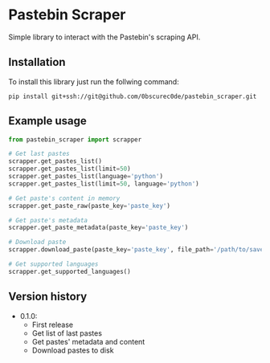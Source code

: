 # Pastebin Scraper

Simple library to interact with the Pastebin's scraping API.

## Installation

To install this library just run the follwing command:

```
pip install git+ssh://git@github.com/0bscurec0de/pastebin_scraper.git
```
## Example usage

```python
from pastebin_scraper import scrapper

# Get last pastes
scrapper.get_pastes_list()
scrapper.get_pastes_list(limit=50)
scrapper.get_pastes_list(language='python')
scrapper.get_pastes_list(limit=50, language='python')

# Get paste's content in memory
scrapper.get_paste_raw(paste_key='paste_key')

# Get paste's metadata
scrapper.get_paste_metadata(paste_key='paste_key')

# Download paste
scrapper.download_paste(paste_key='paste_key', file_path='/path/to/save/')

# Get supported languages
scrapper.get_supported_languages()
```

## Version  history

* 0.1.0:
    * First release
    * Get list of last pastes
    * Get pastes' metadata and content
    * Download pastes to disk
